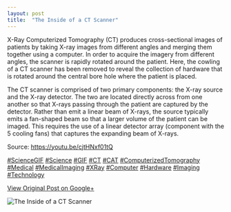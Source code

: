 ```yaml
---
layout: post
title:  "The Inside of a CT Scanner"
---
```


X-Ray Computerized Tomography (CT) produces cross-sectional images of patients
by taking X-ray images from different angles and merging them together using a
computer. In order to acquire the imagery from different angles, the scanner
is rapidly rotated around the patient. Here, the cowling of a CT scanner has
been removed to reveal the collection of hardware that is rotated around the
central bore hole where the patient is placed.  
  
The CT scanner is comprised of two primary components: the X-ray source and
the X-ray detector. The two are located directly across from one another so
that X-rays passing through the patient are captured by the detector. Rather
than emit a linear beam of X-rays, the source typically emits a fan-shaped
beam so that a larger volume of the patient can be imaged. This requires the
use of a linear detector array (component with the 5 cooling fans) that
captures the expanding beam of X-rays.  
  
Source: <https://youtu.be/cjtHNxf01tQ>  
  
[#ScienceGIF](https://plus.google.com/s/%23ScienceGIF/posts)
[#Science](https://plus.google.com/s/%23Science/posts)
[#GIF](https://plus.google.com/s/%23GIF/posts)
[#CT](https://plus.google.com/s/%23CT/posts)
[#CAT](https://plus.google.com/s/%23CAT/posts)
[#ComputerizedTomography](https://plus.google.com/s/%23ComputerizedTomography/posts)
[#Medical](https://plus.google.com/s/%23Medical/posts)
[#MedicalImaging](https://plus.google.com/s/%23MedicalImaging/posts)
[#XRay](https://plus.google.com/s/%23XRay/posts)
[#Computer](https://plus.google.com/s/%23Computer/posts)
[#Hardware](https://plus.google.com/s/%23Hardware/posts)
[#Imaging](https://plus.google.com/s/%23Imaging/posts)
[#Technology](https://plus.google.com/s/%23Technology/posts)

[View Original Post on Google+](https://plus.google.com/+ColinSullender/posts/boudrtdfQPR)

![The Inside of a CT Scanner](/assets/img/2016-01-08-The-Inside-of-a-CT-Scanner.gif)
